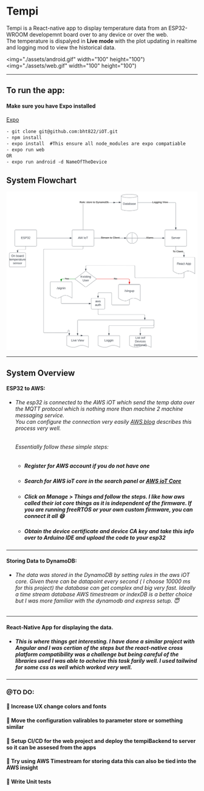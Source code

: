 # Tempi
Tempi is a React-native app to display temperature data from an ESP32-WROOM developemnt board over to any device or over the web. <br/>
The temperature is dispalyed in <b>Live mode </b> with the plot updating in realtime and logging mod to view the historical data.

<span> <img="./assets/android.gif" width="100" height="100") <img="./assets/web.gif" width="100" height="100")</span>


----------------------------------------

## To run the app:
#### Make sure you have Expo installed 
[Expo](expo.dev)
```
- git clone git@github.com:bht822/iOT.git
- npm install
- expo install  #This ensure all node_modules are expo compatiable 
- expo run web
OR
- expo run android -d NameOfTheDevice
```

## System Flowchart
![Flowcahrt](./assets/Flowcharts.svg)

------------------------------------------------
## System Overview
#### ESP32 to AWS:
  - ###### The esp32 is connected to the AWS iOT which send the temp data over the MQTT protocol which is nothing more than machine 2 machine messaging service. <br/> You can configure the connection very easily [AWS blog](https://aws.amazon.com/blogs/compute/building-an-aws-iot-core-device-using-aws-serverless-and-an-esp32/) describes this process very well. 
    ###### Essentially follow these simple steps:
     - ##### Register for AWS account if you do not have one
     - ##### Search for AWS ioT core in the search panel or [AWS ioT Core](https://aws.amazon.com/iot-core/)
     - ##### Click on Manage > Things and follow the steps. I like how aws called their iot core things as it is independent of the firmware. If you are running freeRTOS or your own custom firmware, you can connect it all :smile:
     - ##### Obtain the device certificate and device CA key and take this info over to Arduino IDE and upload the code to your esp32
------------------------------
#### Storing Data to DynamoDB: <br />
   * ###### The data was stored in the DynamoDB by setting rules in the aws iOT core. Given there can be datapoint every second ( I choose 10000 ms for this project) the database can get complex and big very fast. Ideally a time stream database AWS timestream or indexDB is a better choice but I was more familiar with the dynamodb and express setup. 😇
-----------------------------
#### React-Native App for displaying the data. 
* ##### This is where things get interesting. I have done a similar project with Angular and I was certian of the steps but the react-native cross platform compatibility was a challenge but being careful of the libraries used I was able to acheive this task farily well. I used tailwind for some css as well which worked very well.
--------------------

### @TO DO:<br/>
#### 🔴 Increase UX change colors and fonts <br/>
#### 🔴 Move the configuration valirables to parameter store or something similar <br/>
#### 🔴 Setup CI/CD for the web project and deploy the tempiBackend to server so it can be assesed from the apps<br/>
#### 🔴 Try using AWS Timestream for storing data this can also be tied into the AWS insight<br/>
#### 🔴 Write Unit tests<br/>
